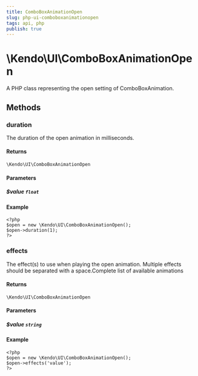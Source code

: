 ```yaml
---
title: ComboBoxAnimationOpen
slug: php-ui-comboboxanimationopen
tags: api, php
publish: true
---
```


# \Kendo\UI\ComboBoxAnimationOpen

A PHP class representing the open setting of ComboBoxAnimation.


## Methods

### duration
The duration of the open animation in milliseconds.

#### Returns
`\Kendo\UI\ComboBoxAnimationOpen`

#### Parameters

##### $value `float`



#### Example 
    <?php
    $open = new \Kendo\UI\ComboBoxAnimationOpen();
    $open->duration(1);
    ?>

### effects
The effect(s) to use when playing the open animation. Multiple effects should be separated with a space.Complete list of available animations

#### Returns
`\Kendo\UI\ComboBoxAnimationOpen`

#### Parameters

##### $value `string`



#### Example 
    <?php
    $open = new \Kendo\UI\ComboBoxAnimationOpen();
    $open->effects('value');
    ?>

 
